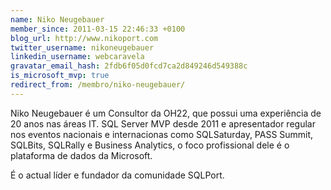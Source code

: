 ```yaml
---
name: Niko Neugebauer
member_since: 2011-03-15 22:46:33 +0100
blog_url: http://www.nikoport.com
twitter_username: nikoneugebauer
linkedin_username: webcaravela
gravatar_email_hash: 2fdb6f05d0fcd7ca2d849246d549388c
is_microsoft_mvp: true
redirect_from: /membro/niko-neugebauer/
---
```

Niko Neugebauer é um Consultor da OH22, que possui uma experiência de 20 anos nas áreas IT. SQL Server MVP desde 2011 e apresentador regular nos eventos nacionais e internacionas como SQLSaturday, PASS Summit, SQLBits, SQLRally e Business Analytics, o foco profissional dele é o plataforma de dados da Microsoft.

É o actual líder e fundador da comunidade SQLPort.

